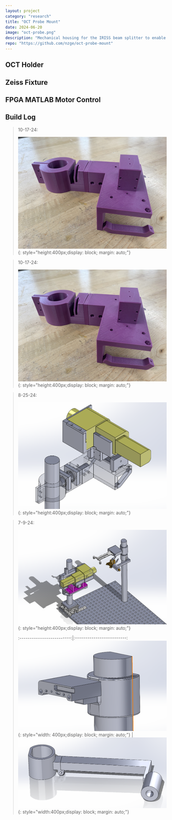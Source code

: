```yaml
---
layout: project
category: "research"
title: "OCT Probe Mount"
date: 2024-06-20
image: "oct-probe.png"
description: "Mechanical housing for the IRISS beam splitter to enable automated ocular surgery"
repo: "https://github.com/nzge/oct-probe-mount"
---
```


## OCT Holder


## Zeiss Fixture


## FPGA MATLAB Motor Control


## Build Log

> 10-17-24: 
>
> ![Alt text](/assets/media/oct-holder_media/test-print.JPG){: 
style="height:400px;display: block; margin: auto;"}

> 10-17-24: 
>
> ![Alt text](/assets/media/oct-holder_media/test-print.JPG){: 
style="height:400px;display: block; margin: auto;"}

> 8-25-24: 
>
> ![Alt text](/assets/media/oct-holder_media/2024-08-25_143947.png){: 
style="height:400px;display: block; margin: auto;"}

> 7-9-24: 
>
>![Alt text](/assets/media/oct-holder_media/2024-07-09_140748.png){: 
style="height:400px;display: block; margin: auto;"}
>
> :-------------------------:|:-------------------------:
![Alt text](/assets/media/oct-holder_media/2024-07-09_120923.png){: style="width: 400px;display: block; margin: auto;"}   |  ![Alt text](/assets/media/oct-holder_media/2024-07-09_231237.png){: style="width:400px;display: block; margin: auto;"}


